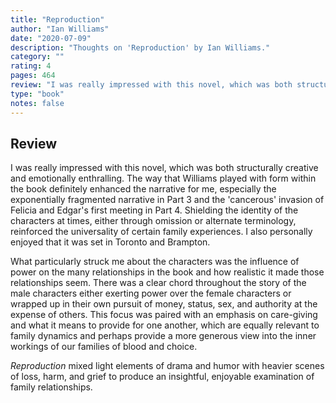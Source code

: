 ```yaml
---
title: "Reproduction"
author: "Ian Williams"
date: "2020-07-09"
description: "Thoughts on 'Reproduction' by Ian Williams."
category: ""
rating: 4
pages: 464
review: "I was really impressed with this novel, which was both structurally creative and emotionally enthralling. The way that Williams played with form within the book definitely enhanced the narrative for me, especially the exponentially fragmented narrative in Part 3 and the 'cancerous' invasion of Felicia and Edgar's first meeting in Part 4. Shielding the identity of the characters at times, either through omission or alternate terminology, reinforced the universality of certain family experiences. I also personally enjoyed that it was set in Toronto and Brampton.<br/><br/>What particularly struck me about the characters was the influence of power on the many relationships in the book and how realistic it made those relationships seem. There was a clear chord throughout the story of the male characters either exerting power over the female characters or wrapped up in their own pursuit of money, status, sex, and authority at the expense of others. This focus was paired with an emphasis on care-giving and what it means to provide for one another, which are equally relevant to family dynamics and perhaps provide a more generous view into the inner workings of our families of blood and choice.<br/><br/><i>Reproduction</i> mixed light elements of drama and humor with heavier scenes of loss, harm, and grief to produce an insightful, enjoyable examination of family relationships."
type: "book"
notes: false
---
```


## Review

I was really impressed with this novel, which was both structurally creative and emotionally enthralling. The way that Williams played with form within the book definitely enhanced the narrative for me, especially the exponentially fragmented narrative in Part 3 and the 'cancerous' invasion of Felicia and Edgar's first meeting in Part 4. Shielding the identity of the characters at times, either through omission or alternate terminology, reinforced the universality of certain family experiences. I also personally enjoyed that it was set in Toronto and Brampton.

What particularly struck me about the characters was the influence of power on the many relationships in the book and how realistic it made those relationships seem. There was a clear chord throughout the story of the male characters either exerting power over the female characters or wrapped up in their own pursuit of money, status, sex, and authority at the expense of others. This focus was paired with an emphasis on care-giving and what it means to provide for one another, which are equally relevant to family dynamics and perhaps provide a more generous view into the inner workings of our families of blood and choice.

_Reproduction_ mixed light elements of drama and humor with heavier scenes of loss, harm, and grief to produce an insightful, enjoyable examination of family relationships.
